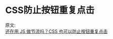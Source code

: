 # CSS防止按钮重复点击

原文:  
[还在用 JS 做节流吗？CSS 也可以防止按钮重复点击](https://mp.weixin.qq.com/s/9_53TqxExIfvsxSFfOnEsA)
